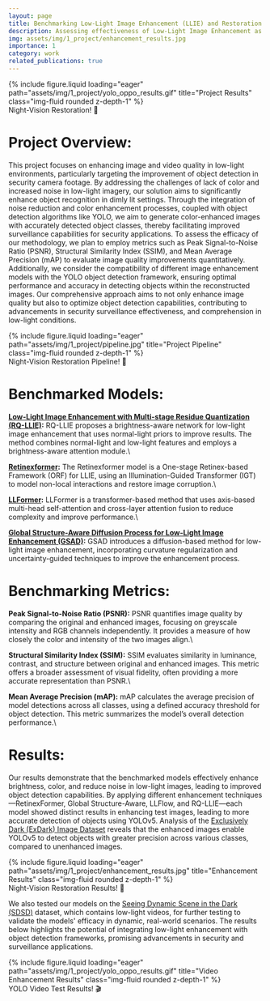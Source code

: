 ```yaml
---
layout: page
title: Benchmarking Low-Light Image Enhancement (LLIE) and Restoration
description: Assessing effectiveness of Low-Light Image Enhancement as a pre-processing method for computer vision tasks
img: assets/img/1_project/enhancement_results.jpg
importance: 1
category: work
related_publications: true
---
```


<div class="row">
    <div class="col-sm mt-3 mt-md-0">
        {% include figure.liquid loading="eager" path="assets/img/1_project/yolo_oppo_results.gif" title="Project Results" class="img-fluid rounded z-depth-1" %}
    </div>
</div>
<div class="caption">
    Night-Vision Restoration! 🔦
</div>

# Project Overview:

This project focuses on enhancing image and video quality in low-light environments, particularly targeting the improvement of object detection in security camera footage. By addressing the challenges of lack of color and increased noise in low-light imagery, our solution aims to significantly enhance object recognition in dimly lit settings. Through the integration of noise reduction and color enhancement processes, coupled with object detection algorithms like YOLO, we aim to generate color-enhanced images with accurately detected object classes, thereby facilitating improved surveillance capabilities for security applications. To assess the efficacy of our methodology, we plan to employ metrics such as Peak Signal-to-Noise Ratio (PSNR), Structural Similarity Index (SSIM), and Mean Average Precision (mAP) to evaluate image quality improvements quantitatively. Additionally, we consider the compatibility of different image enhancement models with the YOLO object detection framework, ensuring optimal performance and accuracy in detecting objects within the reconstructed images. Our comprehensive approach aims to not only enhance image quality but also to optimize object detection capabilities, contributing to advancements in security surveillance effectiveness, and comprehension in low-light conditions.

<div class="row">
    <div class="col-sm mt-3 mt-md-0">
        {% include figure.liquid loading="eager" path="assets/img/1_project/pipeline.jpg" title="Project Pipeline" class="img-fluid rounded z-depth-1" %}
    </div>
</div>
<div class="caption">
    Night-Vision Restoration Pipeline! 🌙
</div>

# Benchmarked Models:

**[Low-Light Image Enhancement with Multi-stage Residue Quantization (RQ-LLIE)](https://github.com/LiuYunlong99/RQ-LLIE):**
RQ-LLIE proposes a brightness-aware network for low-light image enhancement that uses normal-light priors to improve results. The method combines normal-light and low-light features and employs a brightness-aware attention module.\

**[Retinexformer](https://github.com/caiyuanhao1998/Retinexformer):**
The Retinexformer model is a One-stage Retinex-based Framework (ORF) for LLIE, using an Illumination-Guided Transformer (IGT) to model non-local interactions and restore image corruption.\

**[LLFormer](https://github.com/TaoWangzj/LLFormer):**
LLFormer is a transformer-based method that uses axis-based multi-head self-attention and cross-layer attention fusion to reduce complexity and improve performance.\

**[Global Structure-Aware Diffusion Process for Low-Light Image Enhancement (GSAD)](https://github.com/jinnh/GSAD):**
GSAD introduces a diffusion-based method for low-light image enhancement, incorporating curvature regularization and uncertainty-guided techniques to improve the enhancement process.

# Benchmarking Metrics:

**Peak Signal-to-Noise Ratio (PSNR):** PSNR quantifies image quality by comparing the original and enhanced images, focusing on greyscale intensity and RGB channels independently. It provides a measure of how closely the color and intensity of the two images align.\

**Structural Similarity Index (SSIM):** SSIM evaluates similarity in luminance, contrast, and structure between original and enhanced images. This metric offers a broader assessment of visual fidelity, often providing a more accurate representation than PSNR.\

**Mean Average Precision (mAP):** mAP calculates the average precision of model detections across all classes, using a defined accuracy threshold for object detection. This metric summarizes the model’s overall detection performance.\

# Results:

Our results demonstrate that the benchmarked models effectively enhance brightness, color, and reduce noise in low-light images, leading to improved object detection capabilities. By applying different enhancement techniques—RetinexFormer, Global Structure-Aware, LLFlow, and RQ-LLIE—each model showed distinct results in enhancing test images, leading to more accurate detection of objects using YOLOv5. Analysis of the [Exclusively Dark (ExDark) Image Dataset](https://github.com/cs-chan/Exclusively-Dark-Image-Dataset) reveals that the enhanced images enable YOLOv5 to detect objects with greater precision across various classes, compared to unenhanced images.

<div class="row">
    <div class="col-sm mt-3 mt-md-0">
        {% include figure.liquid loading="eager" path="assets/img/1_project/enhancement_results.jpg" title="Enhancement Results" class="img-fluid rounded z-depth-1" %}
    </div>
</div>
<div class="caption">
    Night-Vision Restoration Results! 🔦
</div>

We also tested our models on the [Seeing Dynamic Scene in the Dark (SDSD)](https://github.com/dvlab-research/SDSD) dataset, which contains low-light videos, for further testing to validate the models' efficacy in dynamic, real-world scenarios. The results below highlights the potential of integrating low-light enhancement with object detection frameworks, promising advancements in security and surveillance applications.

<div class="row">
    <div class="col-sm mt-3 mt-md-0">
        {% include figure.liquid loading="eager" path="assets/img/1_project/yolo_oppo_results.gif" title="Video Enhancement Results" class="img-fluid rounded z-depth-1" %}
    </div>
</div>
<div class="caption">
    YOLO Video Test Results! 🎬
</div>
